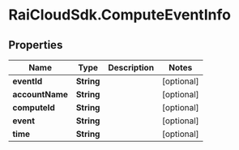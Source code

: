 # RaiCloudSdk.ComputeEventInfo

## Properties

Name | Type | Description | Notes
------------ | ------------- | ------------- | -------------
**eventId** | **String** |  | [optional] 
**accountName** | **String** |  | [optional] 
**computeId** | **String** |  | [optional] 
**event** | **String** |  | [optional] 
**time** | **String** |  | [optional] 


